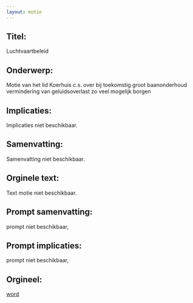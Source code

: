 ```yaml
---
layout: motie
---
```

## Titel:
Luchtvaartbeleid
## Onderwerp:
Motie van het lid Koerhuis c.s. over bij toekomstig groot baanonderhoud vermindering van geluidsoverlast zo veel mogelijk borgen
## Implicaties:
Implicaties niet beschikbaar.
## Samenvatting:
Samenvatting niet beschikbaar.
## Orginele text:
Text motie niet beschikbaar.

## Prompt samenvatting:
prompt niet beschikbaar,

## Prompt implicaties:
prompt niet beschikbaar,
## Orgineel:
[word](https://gegevensmagazijn.tweedekamer.nl/OData/v4/2.0/Document(1e367946-cae2-4963-820a-edd51d68accc)/resource)
